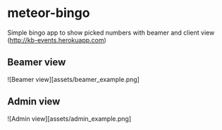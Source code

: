 # meteor-bingo
Simple bingo app to show picked numbers with beamer and client view (http://kb-events.herokuapp.com)

## Beamer view

![Beamer view][assets/beamer_example.png]

## Admin view

![Admin view][assets/admin_example.png]

